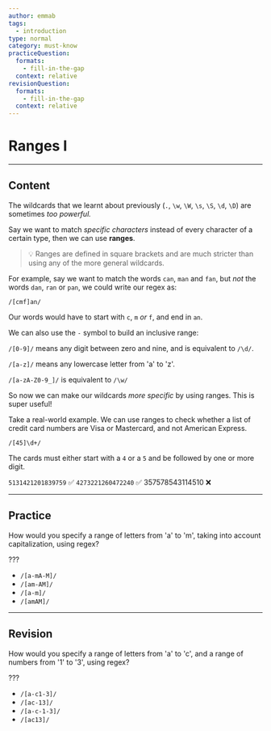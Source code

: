 ```yaml
---
author: emmab
tags:
  - introduction
type: normal
category: must-know
practiceQuestion:
  formats:
    - fill-in-the-gap
  context: relative
revisionQuestion:
  formats:
    - fill-in-the-gap
  context: relative
---
```


# Ranges I


---

## Content

The wildcards that we learnt about previously (`.`, `\w`, `\W`, `\s`, `\S`, `\d`, `\D`) are sometimes *too powerful.*

Say we want to match *specific characters* instead of every character of a certain type, then we can use **ranges**.

> 💡 Ranges are defined in square brackets and are much stricter than using any of the more general wildcards.

For example, say we want to match the words `can`, `man` and `fan`, but *not* the words `dan`, `ran` or `pan`, we could write our regex as:

```plain-text
/[cmf]an/
```

Our words would have to start with `c`, `m` *or* `f`, and end in `an`.

We can also use the `-` symbol to build an inclusive range:

`/[0-9]/` means any digit between zero and nine, and is equivalent to `/\d/`.

`/[a-z]/` means any lowercase letter from 'a' to 'z'.

`/[a-zA-Z0-9_]/` is equivalent to `/\w/`

So now we can make our wildcards *more specific* by using ranges. This is super useful! 

Take a real-world example. We can use ranges to check whether a list of credit card numbers are Visa or Mastercard, and not American Express.

```plain-text
/[45]\d+/
```

The cards must either start with a `4` or a `5` and be followed by one or more digit.

`5131421201839759` ✅
`4273221260472240` ✅
357578543114510 ❌


---

## Practice

How would you specify a range of letters from 'a' to 'm', taking into account capitalization, using regex?

???

- `/[a-mA-M]/`
- `/[am-AM]/`
- `/[a-m]/`
- `/[amAM]/`


---

## Revision

How would you specify a range of letters from 'a' to 'c', and a range of numbers from '1' to '3', using regex?

???

- `/[a-c1-3]/`
- `/[ac-13]/`
- `/[a-c-1-3]/`
- `/[ac13]/`
 
